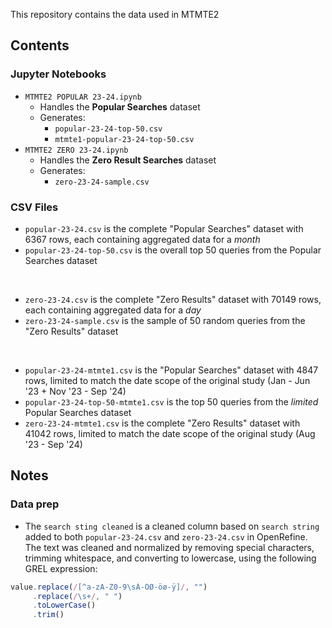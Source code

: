 This repository contains the data used in MTMTE2

## Contents

### Jupyter Notebooks
* `MTMTE2 POPULAR 23-24.ipynb`
  * Handles the **Popular Searches** dataset
  * Generates:
    * `popular-23-24-top-50.csv`
    * `mtmte1-popular-23-24-top-50.csv`
* `MTMTE2 ZERO 23-24.ipynb`
  * Handles the **Zero Result Searches** dataset
  * Generates:
    * `zero-23-24-sample.csv`


### CSV Files

* `popular-23-24.csv` is the complete "Popular Searches" dataset with 6367 rows, each containing aggregated data for a *month*
* `popular-23-24-top-50.csv` is the overall top 50 queries from the Popular Searches dataset

<br>

* `zero-23-24.csv` is the complete "Zero Results" dataset with 70149 rows, each containing aggregated data for a *day*
* `zero-23-24-sample.csv` is the sample of 50 random queries from the "Zero Results" dataset

<br>

* `popular-23-24-mtmte1.csv` is the "Popular Searches" dataset with 4847 rows, limited to match the date scope of the original study (Jan - Jun '23 + Nov '23 - Sep '24)
* `popular-23-24-top-50-mtmte1.csv` is the  top 50 queries from the *limited* Popular Searches dataset 
* `zero-23-24-mtmte1.csv` is the complete "Zero Results" dataset with 41042 rows, limited to match the date scope of the original study (Aug '23 - Sep '24)

## Notes

### Data prep
* The `search sting cleaned` is a cleaned column based on `search string` added to both `popular-23-24.csv` and `zero-23-24.csv` in OpenRefine. The text was cleaned and normalized by removing special characters, trimming whitespace, and converting to lowercase, using the following GREL expression:

```javascript
value.replace(/[^a-zA-Z0-9\sÀ-ÖØ-öø-ÿ]/, "")
     .replace(/\s+/, " ")
     .toLowerCase()
     .trim()
```
